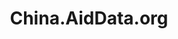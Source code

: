 ---
objectid: '41'
title: China.AidData.org
alternatetitle:
external_url: http://china.aiddata.org/
category: Digital Humanities Tools and Data Sets
institution:
description: Rigorous evidence from AidData's uniquely comprehensive data and analysis
  about the changing nature, scale, and scope of China's overseas development program,
  its planet-scale impact, and how its perceived in the Global South.
layout: resource
---